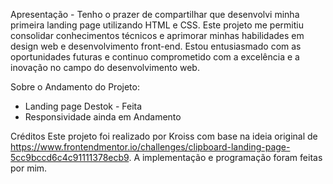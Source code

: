 Apresentação - 
Tenho o prazer de compartilhar que desenvolvi minha primeira landing page utilizando HTML e CSS. Este projeto me permitiu consolidar conhecimentos técnicos e aprimorar minhas habilidades em design web e desenvolvimento front-end. Estou entusiasmado com as oportunidades futuras e continuo comprometido com a excelência e a inovação no campo do desenvolvimento web.

Sobre o Andamento do Projeto: 
- Landing page Destok - Feita 
- Responsividade ainda em Andamento


Créditos
Este projeto foi realizado por Kroiss com base na ideia original de https://www.frontendmentor.io/challenges/clipboard-landing-page-5cc9bccd6c4c91111378ecb9. A implementação e programação foram feitas por mim.
